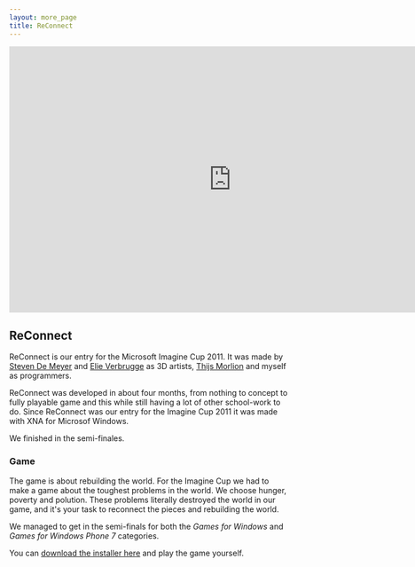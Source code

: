 ```yaml
---
layout: more_page
title: ReConnect
---
```


<iframe src="https://player.vimeo.com/video/27367675?title=0&amp;byline=0&amp;portrait=0" width="800" height="480" frameborder="0" webkitAllowFullScreen allowFullScreen></iframe>

## ReConnect

ReConnect is our entry for the Microsoft Imagine Cup 2011. It was made by [Steven De Meyer](https://www.3dstevendemeyer.com/) and [Elie Verbrugge](https://elieverbrugge.com/) as 3D artists, [Thijs Morlion](https://www.thijsmorlion.com/) and myself as programmers.

ReConnect was developed in about four months, from nothing to concept to fully playable game and this while still having a lot of other school-work to do. Since ReConnect was our entry for the Imagine Cup 2011 it was made with XNA for Microsof Windows.

We finished in the semi-finales.

### Game

The game is about rebuilding the world. For the Imagine Cup we had to make a game about the toughest problems in the world. We choose hunger, poverty and polution. These problems literally destroyed the world in our game, and it's your task to reconnect the pieces and rebuilding the world.

We managed to get in the semi-finals for both the *Games for Windows* and *Games for Windows Phone 7* categories.

You can [download the installer here]({{site.reconnect_dl_latest}}) and play the game yourself.
